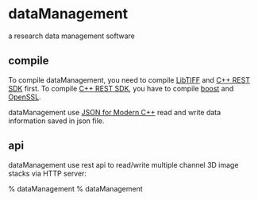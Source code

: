 # dataManagement
a research data management software

## compile
To compile dataManagement, you need to compile [LibTIFF][] and [C++ REST SDK][] first. To compile [C++ REST SDK][], you have to compile [boost][] and [OpenSSL][].

dataManagement use [JSON for Modern C++][] read and write data information saved in json file.

## api
dataManagement use rest api to read/write multiple channel 3D image stacks via HTTP server:

  % dataManagement <server> <POST> <fileList>
  % dataManagement <server> <GET>
  

[LibTIFF]: http://www.remotesensing.org/libtiff
[C++ REST SDK]:https://github.com/Microsoft/cpprestsdk
[JSON for Modern C++]:https://github.com/nlohmann/json
[boost]:http://www.boost.org
[OpenSSL]:https://www.openssl.org

